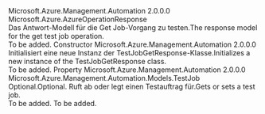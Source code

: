 <Type Name="TestJobGetResponse" FullName="Microsoft.Azure.Management.Automation.Models.TestJobGetResponse">
  <TypeSignature Language="C#" Value="public class TestJobGetResponse : Microsoft.Azure.AzureOperationResponse" />
  <TypeSignature Language="ILAsm" Value=".class public auto ansi beforefieldinit TestJobGetResponse extends Microsoft.Azure.AzureOperationResponse" />
  <TypeSignature Language="DocId" Value="T:Microsoft.Azure.Management.Automation.Models.TestJobGetResponse" />
  <TypeSignature Language="VB.NET" Value="Public Class TestJobGetResponse&#xA;Inherits AzureOperationResponse" />
  <TypeSignature Language="F#" Value="type TestJobGetResponse = class&#xA;    inherit AzureOperationResponse" />
  <AssemblyInfo>
    <AssemblyName>Microsoft.Azure.Management.Automation</AssemblyName>
    <AssemblyVersion>2.0.0.0</AssemblyVersion>
  </AssemblyInfo>
  <Base>
    <BaseTypeName>Microsoft.Azure.AzureOperationResponse</BaseTypeName>
  </Base>
  <Interfaces />
  <Docs>
    <summary>
            <span data-ttu-id="eada9-101">Das Antwort-Modell für die Get Job-Vorgang zu testen.</span><span class="sxs-lookup"><span data-stu-id="eada9-101">The response model for the get test job operation.</span></span>
            </summary>
    <remarks>To be added.</remarks>
  </Docs>
  <Members>
    <Member MemberName=".ctor">
      <MemberSignature Language="C#" Value="public TestJobGetResponse ();" />
      <MemberSignature Language="ILAsm" Value=".method public hidebysig specialname rtspecialname instance void .ctor() cil managed" />
      <MemberSignature Language="DocId" Value="M:Microsoft.Azure.Management.Automation.Models.TestJobGetResponse.#ctor" />
      <MemberSignature Language="VB.NET" Value="Public Sub New ()" />
      <MemberType>Constructor</MemberType>
      <AssemblyInfo>
        <AssemblyName>Microsoft.Azure.Management.Automation</AssemblyName>
        <AssemblyVersion>2.0.0.0</AssemblyVersion>
      </AssemblyInfo>
      <Parameters />
      <Docs>
        <summary>
            <span data-ttu-id="eada9-102">Initialisiert eine neue Instanz der TestJobGetResponse-Klasse.</span><span class="sxs-lookup"><span data-stu-id="eada9-102">Initializes a new instance of the TestJobGetResponse class.</span></span>
            </summary>
        <remarks>To be added.</remarks>
      </Docs>
    </Member>
    <Member MemberName="TestJob">
      <MemberSignature Language="C#" Value="public Microsoft.Azure.Management.Automation.Models.TestJob TestJob { get; set; }" />
      <MemberSignature Language="ILAsm" Value=".property instance class Microsoft.Azure.Management.Automation.Models.TestJob TestJob" />
      <MemberSignature Language="DocId" Value="P:Microsoft.Azure.Management.Automation.Models.TestJobGetResponse.TestJob" />
      <MemberSignature Language="VB.NET" Value="Public Property TestJob As TestJob" />
      <MemberSignature Language="F#" Value="member this.TestJob : Microsoft.Azure.Management.Automation.Models.TestJob with get, set" Usage="Microsoft.Azure.Management.Automation.Models.TestJobGetResponse.TestJob" />
      <MemberType>Property</MemberType>
      <AssemblyInfo>
        <AssemblyName>Microsoft.Azure.Management.Automation</AssemblyName>
        <AssemblyVersion>2.0.0.0</AssemblyVersion>
      </AssemblyInfo>
      <ReturnValue>
        <ReturnType>Microsoft.Azure.Management.Automation.Models.TestJob</ReturnType>
      </ReturnValue>
      <Docs>
        <summary>
            <span data-ttu-id="eada9-103">Optional.</span><span class="sxs-lookup"><span data-stu-id="eada9-103">Optional.</span></span> <span data-ttu-id="eada9-104">Ruft ab oder legt einen Testauftrag für.</span><span class="sxs-lookup"><span data-stu-id="eada9-104">Gets or sets a test job.</span></span>
            </summary>
        <value>To be added.</value>
        <remarks>To be added.</remarks>
      </Docs>
    </Member>
  </Members>
</Type>